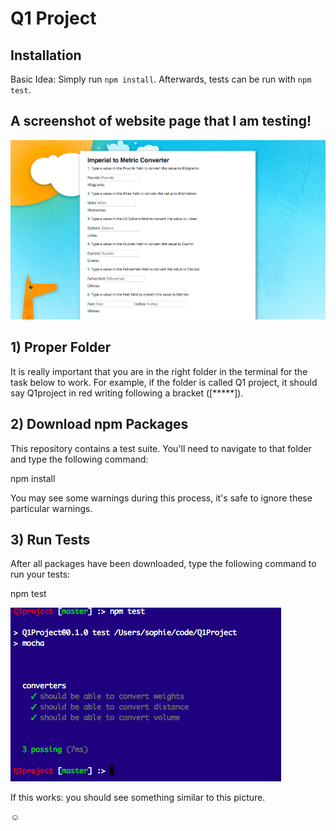 # Q1 Project

## Installation

Basic Idea: Simply run `npm install`. Afterwards, tests can be run with `npm test`.

## A screenshot of website page that I am testing!

![Conversion Page](Q1screenshot.jpg)



## 1) Proper Folder

It is really important that you are in the right folder in the terminal for the task below to work. For example, if the folder is called Q1 project, it should say Q1project in red writing following a bracket ([*****]). 


## 2) Download npm Packages

This repository contains a test suite. You'll need to navigate to that folder and type the following command:

npm install

You may see some warnings during this process, it's safe to ignore these particular warnings.


## 3) Run Tests
After all packages have been downloaded, type the following command to run your tests:

npm test

![Conversion Page](Q1projecttesting.jpg) 

If this works: you should see something similar to this picture. 

☺

 